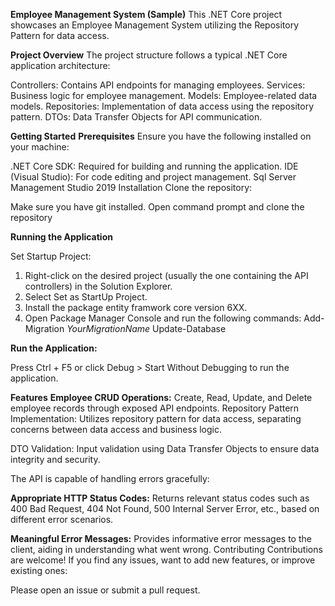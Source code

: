 **Employee Management System (Sample)**
This .NET Core project showcases an Employee Management System utilizing the Repository Pattern for data access.

**Project Overview**
The project structure follows a typical .NET Core application architecture:

Controllers: Contains API endpoints for managing employees.
Services: Business logic for employee management.
Models: Employee-related data models.
Repositories: Implementation of data access using the repository pattern.
DTOs: Data Transfer Objects for API communication.

**Getting Started**
**Prerequisites**
Ensure you have the following installed on your machine:

.NET Core SDK: Required for building and running the application.
IDE (Visual Studio): For code editing and project management.
Sql Server Management Studio 2019
Installation
Clone the repository:

Make sure you have git installed. Open command prompt and clone the repository

**Running the Application**

Set Startup Project:
1) Right-click on the desired project (usually the one containing the API controllers) in the Solution Explorer.
2) Select Set as StartUp Project.
3) Install the package entity framwork core version 6XX.
4) Open Package Manager Console and run the following commands:
Add-Migration _YourMigrationName_
Update-Database

**Run the Application:**

Press Ctrl + F5 or click Debug > Start Without Debugging to run the application.

**Features**
**Employee CRUD Operations:**
Create, Read, Update, and Delete employee records through exposed API endpoints.
Repository Pattern Implementation:
Utilizes repository pattern for data access, separating concerns between data access and business logic.

DTO Validation:
Input validation using Data Transfer Objects to ensure data integrity and security.

The API is capable of handling errors gracefully:

**Appropriate HTTP Status Codes:**
Returns relevant status codes such as 400 Bad Request, 404 Not Found, 500 Internal Server Error, etc., based on different error scenarios.

**Meaningful Error Messages:**
Provides informative error messages to the client, aiding in understanding what went wrong.
Contributing
Contributions are welcome! If you find any issues, want to add new features, or improve existing ones:

Please open an issue or submit a pull request.
